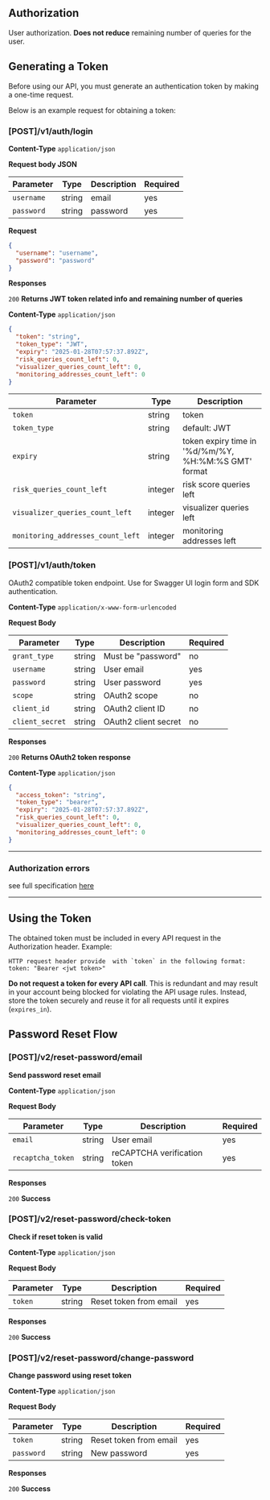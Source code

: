 ## Authorization

User authorization. **Does not reduce** remaining number of queries for the user.

## Generating a Token
Before using our API, you must generate an authentication token by making a one-time request. 

Below is an example request for obtaining a token:

### [POST]/v1/auth/login

**Content-Type** `application/json`

**Request body JSON**

| Parameter  | Type   | Description | Required |
|------------|--------|-------------|----------|
| `username` | string | email       | yes      |
| `password` | string | password    | yes      |

**Request**

```json
{
  "username": "username",
  "password": "password"
}
```

**Responses**

`200` **Returns JWT token related info and remaining number of queries**

**Content-Type** `application/json`

```json
{
  "token": "string",
  "token_type": "JWT",
  "expiry": "2025-01-28T07:57:37.892Z",
  "risk_queries_count_left": 0,
  "visualizer_queries_count_left": 0,
  "monitoring_addresses_count_left": 0
}
```

| Parameter                         | Type    | Description                                          | 
|-----------------------------------|---------|------------------------------------------------------|
| `token`                           | string  | token                                                | 
| `token_type`                      | string  | default: JWT                                         | 
| `expiry`                          | string  | token expiry time in '%d/%m/%Y, %H:%M:%S GMT' format | 
| `risk_queries_count_left`         | integer | risk score queries left                              |
| `visualizer_queries_count_left`   | integer | visualizer queries left                              |
| `monitoring_addresses_count_left` | integer | monitoring addresses left                            |

### [POST]/v1/auth/token

OAuth2 compatible token endpoint. Use for Swagger UI login form and SDK authentication.

**Content-Type** `application/x-www-form-urlencoded`

**Request Body**

| Parameter      | Type   | Description                | Required |
|----------------|--------|----------------------------|----------|
| `grant_type`   | string | Must be "password"         | no      |
| `username`     | string | User email                 | yes      |
| `password`     | string | User password              | yes      |
| `scope`        | string | OAuth2 scope               | no       |
| `client_id`    | string | OAuth2 client ID           | no       |
| `client_secret`| string | OAuth2 client secret       | no       |

**Responses**

`200` **Returns OAuth2 token response**

**Content-Type** `application/json`

```json
{
  "access_token": "string",
  "token_type": "bearer",
  "expiry": "2025-01-28T07:57:37.892Z",
  "risk_queries_count_left": 0,
  "visualizer_queries_count_left": 0,
  "monitoring_addresses_count_left": 0
}
```

***

### Authorization errors

see full specification [here ](../errors.md)

***
## Using the Token
The obtained token must be included in every API request in the Authorization header.
Example:
```
HTTP request header provide  with `token` in the following format:
token: "Bearer <jwt token>"
```

**Do not request a token for every API call**. This is redundant and may result in your account being blocked for violating 
the API usage rules. Instead, store the token securely and reuse it for all requests until it expires (`expires_in`).

## Password Reset Flow

### [POST]/v2/reset-password/email
**Send password reset email**

**Content-Type** `application/json`

**Request Body**

| Parameter         | Type   | Description                | Required |
|-------------------|--------|----------------------------|----------|
| `email`           | string | User email                 | yes      |
| `recaptcha_token` | string | reCAPTCHA verification token| yes      |

**Responses**

`200` **Success**

### [POST]/v2/reset-password/check-token
**Check if reset token is valid**

**Content-Type** `application/json`

**Request Body**

| Parameter | Type   | Description                | Required |
|-----------|--------|----------------------------|----------|
| `token`   | string | Reset token from email     | yes      |

**Responses**

`200` **Success**

### [POST]/v2/reset-password/change-password
**Change password using reset token**

**Content-Type** `application/json`

**Request Body**

| Parameter    | Type   | Description                | Required |
|--------------|--------|----------------------------|----------|
| `token`      | string | Reset token from email     | yes      |
| `password`   | string | New password               | yes      |

**Responses**

`200` **Success**